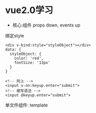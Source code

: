 # vue2.0学习 #

- 核心:组件 props down, events up 

绑定style

    <div v-bind:style="styleObject"></div>
    data: {
      styleObject: {
        color: 'red',
        fontSize: '13px'
      }
    }
    
    <!-- 同上 -->
    <input v-on:keyup.enter="submit">
    <!-- 缩写语法 -->
    <input @keyup.enter="submit">

单文件组件: template <script> <style scoped> 需要 webPack 解析

- 在 .vue 组件, data 必须是一个函数，它return（返回一个对象），这个返回的对象的数据，供组件实现。

- methods和computed区别

        methods是个方法，比如你点击事件要执行一个方法，这时候就用methods,
        computed是计算属性，实时响应的，比如你要根据data里一个值随时变化做出一些处理，就用computed。
        官方文档还是得多看几遍才能更好理解。

- v-bind:style直接绑定到一个样式对象通常更好，让模板更清晰：

        <div v-bind:style="styleObject"></div>
        data: {
          styleObject: {
            color: 'red',
            fontSize: '13px'
          }
        }

- 自定义组件 <my-row> 被认为是无效的内容，因此在渲染的时候会导致错误。变通的方案是使用特殊的 is 属性：

        <table>
          <tr is="my-row"></tr>
        </table>

- 组件引用循环

        beforeCreate: function () {
          this.$options.components.TreeFolderContents = require('./tree-folder-contents.vue')
        }

## 生命周期-钩子 ##

        **beforeCreate**:在实例初始化之后，数据观测(data observer) 和 event/watcher 事件配置之前被调用。
        **created**:实例已经创建完成之后被调用。在这一步，实例已完成以下的配置：数据观测(data observer)，属性和方法的运算， watch/event 事件回             调。然而，挂载阶段还没开始，$el 属性目前不可见。
        **beforeMount**:在挂载开始之前被调用：相关的 render 函数首次被调用。
        **mounted**:el 被新创建的 vm.$el 替换，并挂载到实例上去之后调用该钩子。如果 root 实例挂载了一个文档内元素，当 mounted 被调用时 vm.$el 也         在文档内。
        **beforedUpdate**:数据更新时调用，发生在虚拟 DOM 重新渲染和打补丁之前。你可以在这个钩子中进一步地更改状态，这不会触发附加的重渲染过程。
        **updated**:由于数据更改导致的虚拟 DOM 重新渲染和打补丁，在这之后会调用该钩子。
        **activated**:keep-alive 组件激活时调用。

**computed(不是生命周期)**:计算属性将被混入到 Vue 实例中。所有 getter 和 setter 的 this 上下文自动地绑定为 Vue 实例。
